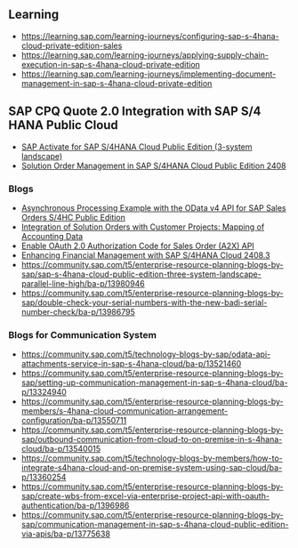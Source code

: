 ## Learning

* https://learning.sap.com/learning-journeys/configuring-sap-s-4hana-cloud-private-edition-sales
* https://learning.sap.com/learning-journeys/applying-supply-chain-execution-in-sap-s-4hana-cloud-private-edition
* https://learning.sap.com/learning-journeys/implementing-document-management-in-sap-s-4hana-cloud-private-edition

## SAP CPQ Quote 2.0 Integration with SAP S/4 HANA Public Cloud 

* [SAP Activate for SAP S/4HANA Cloud Public Edition (3-system landscape)](
https://go.support.sap.com/roadmapviewer/#/group/658F507A-D6F5-4B78-9EE1-0300C5F1E40F/roadmap/82b2db84548d41209cda972f0fac428b:FA163ED752201EDABFE83D133CFCDD51/node/41B0A9233ACD4EF2AEDB4E9268B4DE97//phaseAccelerator/82b2db84548d41209cda972f0fac428b
)
* [Solution Order Management in SAP S/4HANA Cloud Public Edition 2408](https://community.sap.com/t5/enterprise-resource-planning-blogs-by-sap/solution-order-management-in-sap-s-4hana-cloud-public-edition-2408/ba-p/13873445)
  




### Blogs
* [Asynchronous Processing Example with the OData v4 API for SAP Sales Orders S/4HC Public Edition](https://community.sap.com/t5/technology-blogs-by-sap/asynchronous-processing-example-with-the-odata-v4-api-for-sap-sales-orders/ba-p/13922674)
* [Integration of Solution Orders with Customer Projects: Mapping of Accounting Data ](https://community.sap.com/t5/enterprise-resource-planning-blogs-by-sap/integration-of-solution-orders-with-customer-projects-mapping-of-accounting/ba-p/13949478)
* [Enable OAuth 2.0 Authorization Code for Sales Order (A2X) API](https://community.sap.com/t5/enterprise-resource-planning-blogs-by-sap/enable-oauth-2-0-authorization-code-for-sales-order-a2x-api/ba-p/13617148)
* [Enhancing Financial Management with SAP S/4HANA Cloud 2408.3](https://community.sap.com/t5/enterprise-resource-planning-blogs-by-sap/enhancing-financial-management-with-sap-s-4hana-cloud-2408-3/ba-p/13964111)
* https://community.sap.com/t5/enterprise-resource-planning-blogs-by-sap/sap-s-4hana-cloud-public-edition-three-system-landscape-parallel-line-high/ba-p/13980946
* https://community.sap.com/t5/enterprise-resource-planning-blogs-by-sap/double-check-your-serial-numbers-with-the-new-badi-serial-number-check/ba-p/13986795




### Blogs for Communication System
* https://community.sap.com/t5/technology-blogs-by-sap/odata-api-attachments-service-in-sap-s-4hana-cloud/ba-p/13521460
* https://community.sap.com/t5/enterprise-resource-planning-blogs-by-sap/setting-up-communication-management-in-sap-s-4hana-cloud/ba-p/13324940
* https://community.sap.com/t5/enterprise-resource-planning-blogs-by-members/s-4hana-cloud-communication-arrangement-configuration/ba-p/13550711
* https://community.sap.com/t5/enterprise-resource-planning-blogs-by-sap/outbound-communication-from-cloud-to-on-premise-in-s-4hana-cloud/ba-p/13540015
* https://community.sap.com/t5/technology-blogs-by-members/how-to-integrate-s4hana-cloud-and-on-premise-system-using-sap-cloud/ba-p/13360254
* https://community.sap.com/t5/enterprise-resource-planning-blogs-by-sap/create-wbs-from-excel-via-enterprise-project-api-with-oauth-authentication/ba-p/1396986
* https://community.sap.com/t5/enterprise-resource-planning-blogs-by-sap/communication-management-in-sap-s-4hana-cloud-public-edition-via-apis/ba-p/13775638
